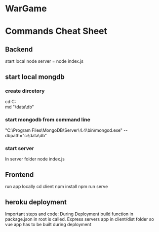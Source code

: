 # WarGame

# Commands Cheat Sheet

## Backend
start local node server = node index.js

## start local mongdb
### create dircetory
cd C:\
md "\data\db"

### start mongodb from command line
"C:\Program Files\MongoDB\Server\4.4\bin\mongod.exe" --dbpath="c:\data\db"



### start server
In server folder
node index.js

## Frontend
run app locally
cd client
npm install
npm run serve


## heroku deployment
Important steps and code:
During Deployment build function in package.json in root is called. Express servers app in client/dist folder so vue app has to be built during deployment